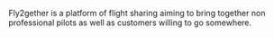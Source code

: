 Fly2gether is a platform of flight sharing aiming to bring together non professional pilots as well as customers willing to go somewhere.